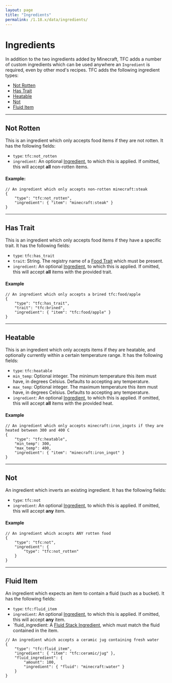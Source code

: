 ```yaml
---
layout: page
title: "Ingredients"
permalink: /1.18.x/data/ingredients/
---
```


# Ingredients

In addition to the two ingredients added by Minecraft, TFC adds a number of custom ingredients which can be used anywhere an `Ingredient` is required, even by other mod's recipes. TFC adds the following ingredient types:

- [Not Rotten](#not-rotten)
- [Has Trait](#has-trait)
- [Heatable](#heatable)
- [Not](#not)
- [Fluid Item](#fluid-item)

<hr>

## Not Rotten

This is an ingredient which only accepts food items if they are not rotten. It has the following fields:

- `type`: `tfc:not_rotten`
- `ingredient`: An optional [Ingredient](../common-types/#ingredients), to which this is applied. If omitted, this will accept **all** non-rotten items.

#### Example:

```jsonc
// An ingredient which only accepts non-rotten minecraft:steak
{
    "type": "tfc:not_rotten",
    "ingredient": { "item": "minecraft:steak" }
}
```

<hr>

## Has Trait

This is an ingredient which only accepts food items if they have a specific trait. It has the following fields:

- `type`: `tfc:has_trait`
- `trait`: String. The registry name of a [Food Trait](../common-types/#food-traits) which must be present.
- `ingredient`: An optional [Ingredient](../common-types/#ingredients), to which this is applied. If omitted, this will accept **all** items with the provided trait.

#### Example

```jsonc
// An ingredient which only accepts a brined tfc:food/apple
{
    "type": "tfc:has_trait",
    "trait": "tfc:brined",
    "ingredient": { "item": "tfc:food/apple" }
}
```

<hr>

## Heatable

This is an ingredient which only accepts items if they are heatable, and optionally currently within a certain temperature range. It has the following fields:

- `type`: `tfc:heatable`
- `min_temp`: Optional integer. The minimum temperature this item must have, in degrees Celsius. Defaults to accepting any temperature.
- `max_temp`: Optional integer. The maximum temperature this item must have, in degrees Celsius. Defaults to accepting any temperature.
- `ingredient`: An optional [Ingredient](../common-types/#ingredients), to which this is applied. If omitted, this will accept **all** items with the provided heat.

#### Example

```jsonc
// An ingredient which only accepts minecraft:iron_ingots if they are heated between 300 and 400 C
{
    "type": "tfc:heatable",
    "min_temp": 300,
    "max_temp": 400,
    "ingredient": { "item": "minecraft:iron_ingot" }
}
```

<hr>

## Not

An ingredient which inverts an existing ingredient. It has the following fields:

- `type`: `tfc:not`
- `ingredient`: An optional [Ingredient](../common-types/#ingredients), to which this is applied. If omitted, this will accept **any** item.

#### Example

```jsonc
// An ingredient which accepts ANY rotten food
{
    "type": "tfc:not",
    "ingredient": {
        "type": "tfc:not_rotten"
    }
}
```

<hr>

## Fluid Item

An ingredient which expects an item to contain a fluid (such as a bucket). It has the following fields:

- `type`: `tfc:fluid_item`
- `ingredient`: An optional [Ingredient](../common-types/#ingredients), to which this is applied. If omitted, this will accept **any** item.
- `fluid_ingredient: A [Fluid Stack Ingredient](../common-types/#fluid-stack-ingredients), which must match the fluid contained in the item.

```jsonc
// An ingredient which accepts a ceramic jug containing fresh water
{
    "type": "tfc:fluid_item",
    "ingredient": { "item": "tfc:ceramic/jug" },
    "fluid_ingredient": {
        "amount": 100,
        "ingredient": { "fluid": "minecraft:water" }
    }
}
```
